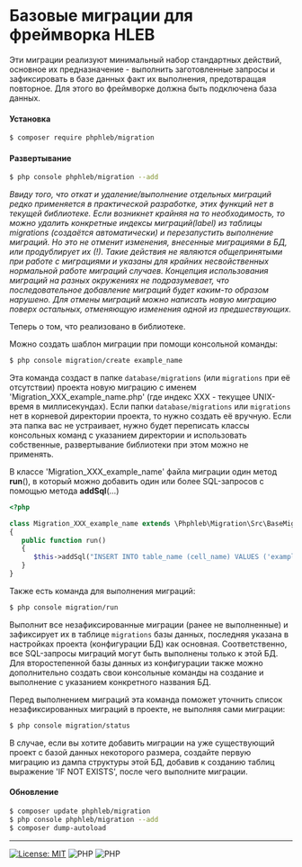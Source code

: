 # Базовые миграции для фреймворка HLEB
Эти миграции реализуют минимальный набор стандартных действий, основное их предназначение - выполнить заготовленные запросы и зафиксировать в базе данных факт их выполнения, предотвращая повторное.
Для этого во фреймворке должна быть подключена база данных.

#### Установка
```bash
$ composer require phphleb/migration
```
#### Развертывание
```bash
$ php console phphleb/migration --add
```

_Ввиду того, что откат и удаление/выполнение отдельных миграций редко применяется в практической разработке, этих функций нет в текущей библиотеке. Если возникнет крайняя на то необходимость,
то можно удалить конкретные индексы миграций(label) из таблицы migrations (создаётся автоматически) и перезапустить выполнение миграций. Но это не отменит изменения, внесенные миграциями в БД, или продублирует их (!).
Такие действия не являются общепринятыми при работе с миграциями и указаны для крайних несвойственных нормальной работе миграций случаев. Концепция использования миграций на разных окружениях не подразумевает, что последовательное добавление миграций будет каким-то образом нарушено.
Для отмены миграций можно написать новую миграцию поверх остальных, отменяющую изменения одной из предшествующих._

Теперь о том, что реализовано в библиотеке.

Можно создать шаблон миграции при помощи консольной команды:
```bash
$ php console migration/create example_name
```

Эта команда создаст в папке `database/migrations` (или `migrations` при её отсутствии) проекта новую миграцию с именем 'Migration_XXX_example_name.php' (где индекс ХХХ - текущее UNIX-время в миллисекундах). Если папки `database/migrations` или `migrations` нет в
корневой директории проекта, то нужно создать её вручную. Если эта папка вас не устраивает, нужно будет переписать классы консольных команд с указанием директории
и использовать собственные, развертывание библиотеки при этом можно не применять.

В классе 'Migration_XXX_example_name' файла миграции один метод **run**(), в который можно добавить один или более SQL-запросов с помощью метода **addSql**(...)

```php
<?php

class Migration_XXX_example_name extends \Phphleb\Migration\Src\BaseMigrate
{
   public function run()
   {
      $this->addSql("INSERT INTO table_name (cell_name) VALUES ('example_value')");
   }
}

```

Также есть команда для выполнения миграций:

```bash
$ php console migration/run
```

Выполнит все незафиксированные миграции (ранее не выполненные) и зафиксирует их в таблице `migrations` базы данных, последняя указана в настройках проекта (конфигурации БД) как основная. 
Соответственно, все SQL-запросы миграций могут быть выполнены только к этой БД. Для второстепенной базы данных из конфигурации также можно дополнительно создать свои консольные
команды на создание и выполнение с указанием конкретного названия БД.

Перед выполнением миграций эта команда поможет уточнить список незафиксированных миграций в проекте, не выполняя сами миграции:

```bash
$ php console migration/status
```

В случае, если вы хотите добавить миграции на уже существующий проект с базой данных некоторого размера, создайте первую миграцию из дампа структуры этой БД, 
добавив к созданию таблиц выражение 'IF NOT EXISTS', после чего выполните миграции.

#### Обновление

```bash
$ composer update phphleb/migration
$ php console phphleb/migration --add
$ composer dump-autoload
```

-----------------------------------


[![License: MIT](https://img.shields.io/badge/License-MIT%20(Free)-brightgreen.svg)](https://github.com/phphleb/draft/blob/main/LICENSE) ![PHP](https://img.shields.io/badge/PHP-^7.1.0-blue) ![PHP](https://img.shields.io/badge/PHP-8-blue)
